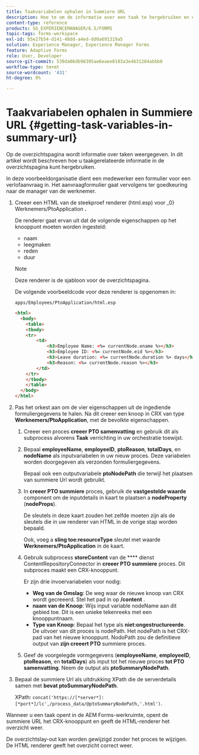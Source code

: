 ```yaml
---
title: Taakvariabelen ophalen in Summiere URL
description: Hoe te om de informatie over een taak te hergebruiken en een Samenvatting URL te produceren om een taak samen te vatten of te beschrijven.
content-type: reference
products: SG_EXPERIENCEMANAGER/6.5/FORMS
topic-tags: forms-workspace
exl-id: b5e27b54-d141-48dd-a4ed-dd0a691319a5
solution: Experience Manager, Experience Manager Forms
feature: Adaptive Forms
role: User, Developer
source-git-commit: 539da06db98395ae6eaee8103a3e4b31204abbb8
workflow-type: tm+mt
source-wordcount: '431'
ht-degree: 0%

---
```


# Taakvariabelen ophalen in Summiere URL {#getting-task-variables-in-summary-url}

Op de overzichtspagina wordt informatie over taken weergegeven. In dit artikel wordt beschreven hoe u taakgerelateerde informatie in de overzichtspagina kunt hergebruiken.

In deze voorbeeldorganisatie dient een medewerker een formulier voor een verlofaanvraag in. Het aanvraagformulier gaat vervolgens ter goedkeuring naar de manager van de werknemer.

1. Creeer een HTML van de steekproef renderer (html.esp) voor _0} Werknemers/PtoApplication **.**

   De renderer gaat ervan uit dat de volgende eigenschappen op het knooppunt moeten worden ingesteld:

   * naam
   * leegmaken
   * reden
   * duur

   >[!NOTE]
   >
   >Deze renderer is de sjabloon voor de overzichtspagina.

   De volgende voorbeeldcode voor deze renderer is opgenomen in:

   `apps/Employees/PtoApplication/html.esp`

   ```html
   <html>
     <body>
       <table>
       <tbody>
       <tr>
           <td>
               <h3>Employee Name: <%= currentNode.ename %></h3>
               <h3>Employee ID: <%= currentNode.eid %></h3>
               <h3>Leave duration: <%= currentNode.duration %> days</h3>
               <h3>Reason: <%= currentNode.reason %></h3>
           </td>
       </tr>
       </tbody>
       </table>
     </body>
   </html>
   ```

1. Pas het orkest aan om de vier eigenschappen uit de ingediende formuliergegevens te halen. Na dit creeer een knoop in CRX van type **Werknemers/PtoApplication**, met de bevolkte eigenschappen.

   1. Creeer een proces **creeer PTO samenvatting** en gebruik dit als subprocess alvorens **Taak** verrichting in uw orchestratie toewijst.
   1. Bepaal **employeeName**, **employeeID**, **ptoReason**, **totalDays**, en **nodeName** als inputvariabelen in uw nieuw proces. Deze variabelen worden doorgegeven als verzonden formuliergegevens.

      Bepaal ook een outputvariabele **ptoNodePath** die terwijl het plaatsen van summiere Url wordt gebruikt.

   1. In **creeer PTO summiere** proces, gebruik de **vastgestelde waarde** component om de inputdetails in kaart te plaatsen a **nodeProperty** (**nodeProps**).

      De sleutels in deze kaart zouden het zelfde moeten zijn als de sleutels die in uw renderer van HTML in de vorige stap worden bepaald.

      Ook, voeg a **sling toe:resourceType** sleutel met waarde **Werknemers/PtoApplication** in de kaart.

   1. Gebruik subprocess **storeContent** van de **** dienst ContentRepositoryConnector in **creeer PTO summiere** proces. Dit subproces maakt een CRX-knooppunt.

      Er zijn drie invoervariabelen voor nodig:

      * **Weg van de Omslag**: De weg waar de nieuwe knoop van CRX wordt gecreeerd. Stel het pad in op **/content** .
      * **naam van de Knoop**: Wijs input variable nodeName aan dit gebied toe. Dit is een unieke tekenreeks met een knooppuntnaam.
      * **Type van Knoop**: Bepaal het type als **niet:ongestructureerde**. De uitvoer van dit proces is nodePath. Het nodePath is het CRX-pad van het nieuwe knooppunt. NodoPath zou de definitieve output van **zijn creeert PTO** summiere proces.

   1. Geef de voorgelegde vormgegevens (**employeeName**, **employeeID**, **ptoReason**, en **totalDays**) als input tot het nieuwe proces **tot PTO samenvatting**. Neem de output als **ptoSummaryNodePath**.

1. Bepaal de summiere Url als uitdrukking XPath die de serverdetails samen met **bevat ptoSummaryNodePath**.

   XPath: `concat('https://[*server*]:[*port*]/lc',/process_data/@ptoSummaryNodePath,'.html')`.

Wanneer u een taak opent in de AEM Forms-werkruimte, opent de summiere URL het CRX-knooppunt en geeft de HTML-renderer het overzicht weer.

De overzichtslay-out kan worden gewijzigd zonder het proces te wijzigen. De HTML renderer geeft het overzicht correct weer.
